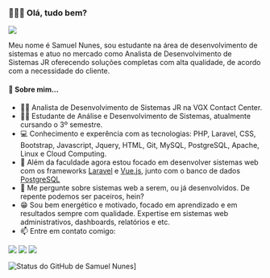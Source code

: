 ### 🙋🏽‍♂️ Olá, tudo bem?

<img src="https://raw.githubusercontent.com/SamuelNunesDev/bootstrap-jquery/main/bootstrap/Portif%C3%B3lio/images/perfil.jpeg">

Meu nome é Samuel Nunes, sou estudante na área de desenvolvimento de sistemas e atuo no mercado como Analista de Desenvolvimento de Sistemas JR oferecendo soluções completas com alta qualidade, de acordo com a necessidade do cliente.

#### 📃 Sobre mim...

- 👨‍💻 Analista de Desenvolvimento de Sistemas JR na VGX Contact Center.
- 👨‍🎓 Estudante de Análise e Desenvolvimento de Sistemas, atualmente cursando o 3º semestre.
- 💻 Conhecimento e experência com as tecnologias: PHP, Laravel, CSS, Bootstrap, Javascript, Jquery, HTML, Git, MySQL, PostgreSQL, Apache, Linux e Cloud Computing.
- 🌱 Além da faculdade agora estou focado em desenvolver sistemas web com os frameworks [Laravel](https://laravel.com/) e [Vue.js](https://vuejs.org/), junto com o banco de dados [PostgreSQL](https://www.postgresql.org/)
- 💬 Me pergunte sobre sistemas web a serem, ou já desenvolvidos. De repente podemos ser paceiros, hein?
- 😁 Sou bem energético e motivado, focado em aprendizado e em resultados sempre com qualidade. Expertise em sistemas web administrativos, dashboards, relatórios e etc.
- 📫 Entre em contato comigo:

[<img src="https://img.shields.io/badge/linkedin-%230077B5.svg?&style=for-the-badge&logo=linkedin&logoColor=white" />](https://www.linkedin.com/in/USERNAME/) [<img src = "https://img.shields.io/badge/instagram-%23E4405F.svg?&style=for-the-badge&logo=instagram&logoColor=white">](https://www.instagram.com/sam_freerider/) [<img src = "https://img.shields.io/badge/facebook-%231877F2.svg?&style=for-the-badge&logo=facebook&logoColor=white">](https://www.facebook.com/Samuel.Nunes.de.Souza2/)

![Status do GitHub de Samuel Nunes](https://github-readme-stats.vercel.app/api?username=SamuelNunesDev&hide=prs,issues,contribs)]
